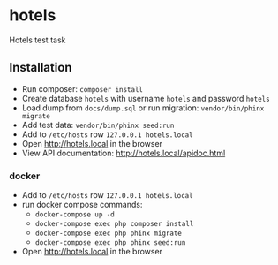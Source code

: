# hotels
Hotels test task

## Installation

- Run composer: `composer install`
- Create database `hotels` with username `hotels` and password `hotels`
- Load dump from `docs/dump.sql` or run migration: `vendor/bin/phinx migrate`
- Add test data: `vendor/bin/phinx seed:run`
- Add to `/etc/hosts` row `127.0.0.1 hotels.local`
- Open <http://hotels.local> in the browser 
- View API documentation: <http://hotels.local/apidoc.html> 

### docker

- Add to `/etc/hosts` row `127.0.0.1 hotels.local`
- run docker compose commands:
  - `docker-compose up -d`
  - `docker-compose exec php composer install` 
  - `docker-compose exec php phinx migrate` 
  - `docker-compose exec php phinx seed:run` 
- Open <http://hotels.local> in the browser 
